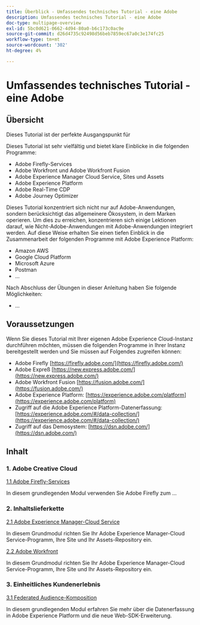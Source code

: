 ```yaml
---
title: Überblick - Umfassendes technisches Tutorial - eine Adobe
description: Umfassendes technisches Tutorial - eine Adobe
doc-type: multipage-overview
exl-id: 5bc0d621-0662-4d94-80a0-b6c173c0ac9e
source-git-commit: d26d4735c92498d56beb7859ec67a0c3e174fc25
workflow-type: tm+mt
source-wordcount: '302'
ht-degree: 4%

---
```


# Umfassendes technisches Tutorial - eine Adobe

## Übersicht

Dieses Tutorial ist der perfekte Ausgangspunkt für

Dieses Tutorial ist sehr vielfältig und bietet klare Einblicke in die folgenden Programme:

- Adobe Firefly-Services
- Adobe Workfront und Adobe Workfront Fusion
- Adobe Experience Manager Cloud Service, Sites und Assets
- Adobe Experience Platform
- Adobe Real-Time CDP
- Adobe Journey Optimizer


Dieses Tutorial konzentriert sich nicht nur auf Adobe-Anwendungen, sondern berücksichtigt das allgemeinere Ökosystem, in dem Marken operieren. Um dies zu erreichen, konzentrieren sich einige Lektionen darauf, wie Nicht-Adobe-Anwendungen mit Adobe-Anwendungen integriert werden. Auf diese Weise erhalten Sie einen tiefen Einblick in die Zusammenarbeit der folgenden Programme mit Adobe Experience Platform:

- Amazon AWS
- Google Cloud Platform
- Microsoft Azure
- Postman
- ...

Nach Abschluss der Übungen in dieser Anleitung haben Sie folgende Möglichkeiten:

- ...

## Voraussetzungen

Wenn Sie dieses Tutorial mit Ihrer eigenen Adobe Experience Cloud-Instanz durchführen möchten, müssen die folgenden Programme in Ihrer Instanz bereitgestellt werden und Sie müssen auf Folgendes zugreifen können:

- Adobe Firefly [https://firefly.adobe.com/](https://firefly.adobe.com/)
- Adobe Expreß [https://new.express.adobe.com/](https://new.express.adobe.com/)
- Adobe Workfront Fusion [https://fusion.adobe.com/](https://fusion.adobe.com/)
- Adobe Experience Platform: [https://experience.adobe.com/platform](https://experience.adobe.com/platform)
- Zugriff auf die Adobe Experience Platform-Datenerfassung: [https://experience.adobe.com/#/data-collection/](https://experience.adobe.com/#/data-collection/)
- Zugriff auf das Demosystem: [https://dsn.adobe.com/](https://dsn.adobe.com/)

## Inhalt

### 1. Adobe Creative Cloud

[1.1 Adobe Firefly-Services](./modules/creative-cloud/module1.1/firefly-services.md)

In diesem grundlegenden Modul verwenden Sie Adobe Firefly zum …

### 2. Inhaltslieferkette

[2.1 Adobe Experience Manager-Cloud Service](./modules/csc/module2.1/aemcs.md)

In diesem Grundmodul richten Sie Ihr Adobe Experience Manager-Cloud Service-Programm, Ihre Site und Ihr Assets-Repository ein.

[2.2 Adobe Workfront](./modules/csc/module2.2/workfront.md)

In diesem Grundmodul richten Sie Ihr Adobe Experience Manager-Cloud Service-Programm, Ihre Site und Ihr Assets-Repository ein.

### 3. Einheitliches Kundenerlebnis

[3.1 Federated Audience-Komposition](./modules/uce/module3.1/fac.md)

In diesem grundlegenden Modul erfahren Sie mehr über die Datenerfassung in Adobe Experience Platform und die neue Web-SDK-Erweiterung.
